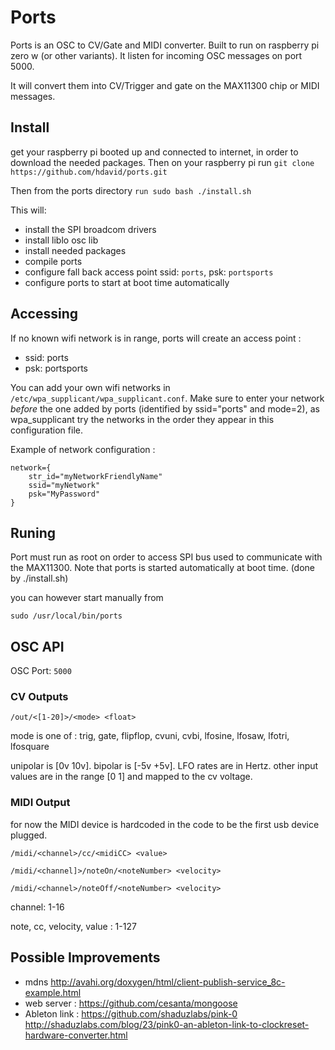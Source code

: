 # Ports
Ports is an OSC to CV/Gate and MIDI converter.
Built to run on raspberry pi zero w (or other variants). 
It listen for incoming OSC messages on port 5000.

It will convert them into CV/Trigger and gate on the MAX11300 chip or MIDI messages.


## Install

get your raspberry pi booted up and connected to internet, in order to download the needed packages. 
Then on your raspberry pi run `git clone https://github.com/hdavid/ports.git`

Then from the ports directory `run sudo bash ./install.sh`

This will:
- install the SPI broadcom drivers
- install liblo osc lib
- install needed packages
- compile ports
- configure fall back access point ssid: `ports`, psk: `portsports`
- configure ports to start at boot time automatically

## Accessing

If no known wifi network is in range, ports will create an access point : 
- ssid: ports
- psk: portsports

You can add your own wifi networks in `/etc/wpa_supplicant/wpa_supplicant.conf`. 
Make sure to enter your network _before_ the one added by ports (identified by ssid="ports" and mode=2), as wpa_supplicant try the networks in the order they appear in this configuration file.

Example of network configuration :
```
network={
	str_id="myNetworkFriendlyName"
    ssid="myNetwork"
    psk="MyPassword"
}
```


## Runing
Port must run as root on order to access SPI bus used to communicate with the MAX11300.
Note that ports is started automatically at boot time. (done by ./install.sh)

you can however start manually from 
```
sudo /usr/local/bin/ports
```


## OSC API

OSC Port: `5000`


### CV Outputs

`/out/<[1-20]>/<mode> <float>`

mode is one of : trig, gate, flipflop, cvuni, cvbi, lfosine, lfosaw, lfotri, lfosquare

unipolar is [0v 10v]. bipolar is [-5v +5v]. 
LFO rates are in Hertz.
other input values are in the range [0 1] and mapped to the cv voltage.

### MIDI Output

for now the MIDI device is hardcoded in the code to be the first usb device plugged.

`/midi/<channel>/cc/<midiCC> <value>`

`/midi/<channel]>/noteOn/<noteNumber> <velocity>`

`/midi/<channel>/noteOff/<noteNumber> <velocity>`

channel: 1-16

note, cc, velocity, value : 1-127


## Possible Improvements

- mdns http://avahi.org/doxygen/html/client-publish-service_8c-example.html
- web server : https://github.com/cesanta/mongoose
- Ableton link : https://github.com/shaduzlabs/pink-0 http://shaduzlabs.com/blog/23/pink0-an-ableton-link-to-clockreset-hardware-converter.html


